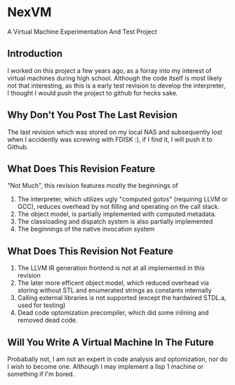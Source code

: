 # NexVM
A Virtual Machine Experimentation And Test Project

## Introduction
I worked on this project a few years ago, as a forray into my interest of virtual machines during high school. 
Although the code itself is most likely not that interesting, as this is a early test revision to develop
the interpreter, I thought I would push the project to github for hecks sake. 

## Why Don't You Post The Last Revision
The last revision which was stored on my local NAS and subsequently lost when I accidently was screwing with FDISK :), 
if I find it, I will push it to Github.

## What Does This Revision Feature 
"Not Much", this revision features mostly the beginnings of 
  1. The interpreter, which utilizes ugly "computed gotos" (requiring LLVM or GCC), reduces overhead by not filling 
  and operating on the call stack.
  2. The object model, is partially implemented with computed metadata.
  3. The classloading and dispatch system is also partially implemented
  4. The beginnings of the native invocation system
  
## What Does This Revision Not Feature
  1. The LLVM IR generation frontend is not at all implemented in this revision
  2. The later more efficent object model, which reduced overhead via storing without STL and enumerated strings as constants internally
  3. Calling external libraries is not supported (except the hardwired STDL.a, used for testing)
  4. Dead code optomization precompiler, which did some inlining and removed dead code.

## Will You Write A Virtual Machine In The Future
Probabally not, I am not an expert in code analysis and optomization, nor do I wish to become one. Although I may implement a lisp 1 machine or something if I'm bored.
  
  
